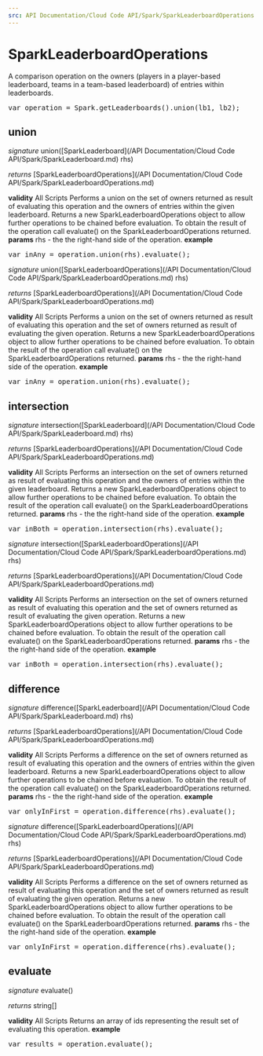 ```yaml
---
src: API Documentation/Cloud Code API/Spark/SparkLeaderboardOperations.md
---
```


# SparkLeaderboardOperations

A comparison operation on the owners (players in a player-based leaderboard, teams in a team-based leaderboard) of entries within leaderboards.

<pre rel="highlighter" code-brush="js" contenteditable="false">var operation = Spark.getLeaderboards().union(lb1, lb2);</pre>


## union
_signature_ union([SparkLeaderboard](/API Documentation/Cloud Code API/Spark/SparkLeaderboard.md) rhs)</p>
_returns_ [SparkLeaderboardOperations](/API Documentation/Cloud Code API/Spark/SparkLeaderboardOperations.md)</p>
<b>validity</b> All Scripts
Performs a union on the set of owners returned as result of evaluating this operation and the owners of entries within the given leaderboard.
Returns a new SparkLeaderboardOperations object to allow further operations to be chained before evaluation.
To obtain the result of the operation call evaluate() on the SparkLeaderboardOperations returned.
<b>params</b>
rhs - the the right-hand side of the operation.
<b>example</b>
<pre rel="highlighter" code-brush="js" contenteditable="false">var inAny = operation.union(rhs).evaluate();</pre>


_signature_ union([SparkLeaderboardOperations](/API Documentation/Cloud Code API/Spark/SparkLeaderboardOperations.md) rhs)</p>
_returns_ [SparkLeaderboardOperations](/API Documentation/Cloud Code API/Spark/SparkLeaderboardOperations.md)</p>
<b>validity</b> All Scripts
Performs a union on the set of owners returned as result of evaluating this operation and the set of owners returned as result of evaluating the given operation.
Returns a new SparkLeaderboardOperations object to allow further operations to be chained before evaluation.
To obtain the result of the operation call evaluate() on the SparkLeaderboardOperations returned.
<b>params</b>
rhs - the the right-hand side of the operation.
<b>example</b>
<pre rel="highlighter" code-brush="js" contenteditable="false">var inAny = operation.union(rhs).evaluate();</pre>

## intersection
_signature_ intersection([SparkLeaderboard](/API Documentation/Cloud Code API/Spark/SparkLeaderboard.md) rhs)</p>
_returns_ [SparkLeaderboardOperations](/API Documentation/Cloud Code API/Spark/SparkLeaderboardOperations.md)</p>
<b>validity</b> All Scripts
Performs an intersection on the set of owners returned as result of evaluating this operation and the owners of entries within the given leaderboard.
Returns a new SparkLeaderboardOperations object to allow further operations to be chained before evaluation.
To obtain the result of the operation call evaluate() on the SparkLeaderboardOperations returned.
<b>params</b>
rhs - the the right-hand side of the operation.
<b>example</b>
<pre rel="highlighter" code-brush="js" contenteditable="false">var inBoth = operation.intersection(rhs).evaluate();</pre>


_signature_ intersection([SparkLeaderboardOperations](/API Documentation/Cloud Code API/Spark/SparkLeaderboardOperations.md) rhs)</p>
_returns_ [SparkLeaderboardOperations](/API Documentation/Cloud Code API/Spark/SparkLeaderboardOperations.md)</p>
<b>validity</b> All Scripts
Performs an intersection on the set of owners returned as result of evaluating this operation and the set of owners returned as result of evaluating the given operation.
Returns a new SparkLeaderboardOperations object to allow further operations to be chained before evaluation.
To obtain the result of the operation call evaluate() on the SparkLeaderboardOperations returned.
<b>params</b>
rhs - the the right-hand side of the operation.
<b>example</b>
<pre rel="highlighter" code-brush="js" contenteditable="false">var inBoth = operation.intersection(rhs).evaluate();</pre>

## difference
_signature_ difference([SparkLeaderboard](/API Documentation/Cloud Code API/Spark/SparkLeaderboard.md) rhs)</p>
_returns_ [SparkLeaderboardOperations](/API Documentation/Cloud Code API/Spark/SparkLeaderboardOperations.md)</p>
<b>validity</b> All Scripts
Performs a difference on the set of owners returned as result of evaluating this operation and the owners of entries within the given leaderboard.
Returns a new SparkLeaderboardOperations object to allow further operations to be chained before evaluation.
To obtain the result of the operation call evaluate() on the SparkLeaderboardOperations returned.
<b>params</b>
rhs - the the right-hand side of the operation.
<b>example</b>
<pre rel="highlighter" code-brush="js" contenteditable="false">var onlyInFirst = operation.difference(rhs).evaluate();</pre>


_signature_ difference([SparkLeaderboardOperations](/API Documentation/Cloud Code API/Spark/SparkLeaderboardOperations.md) rhs)</p>
_returns_ [SparkLeaderboardOperations](/API Documentation/Cloud Code API/Spark/SparkLeaderboardOperations.md)</p>
<b>validity</b> All Scripts
Performs a difference on the set of owners returned as result of evaluating this operation and the set of owners returned as result of evaluating the given operation.
Returns a new SparkLeaderboardOperations object to allow further operations to be chained before evaluation.
To obtain the result of the operation call evaluate() on the SparkLeaderboardOperations returned.
<b>params</b>
rhs - the the right-hand side of the operation.
<b>example</b>
<pre rel="highlighter" code-brush="js" contenteditable="false">var onlyInFirst = operation.difference(rhs).evaluate();</pre>

## evaluate
_signature_ evaluate()</p>
_returns_ string[]</p>
<b>validity</b> All Scripts
Returns an array of ids representing the result set of evaluating this operation.
<b>example</b>
<pre rel="highlighter" code-brush="js" contenteditable="false">var results = operation.evaluate();</pre>

